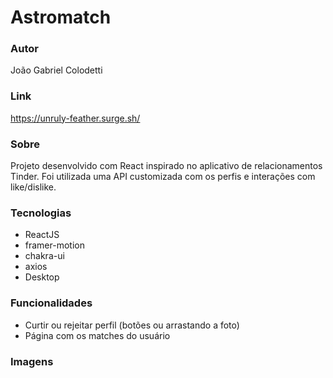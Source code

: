 # Astromatch

### Autor
João Gabriel Colodetti

### Link
https://unruly-feather.surge.sh/

### Sobre
Projeto desenvolvido com React inspirado no aplicativo de relacionamentos Tinder. Foi utilizada uma API customizada com os perfis e interações com like/dislike.

### Tecnologias

- ReactJS
- framer-motion
- chakra-ui
- axios
- Desktop

### Funcionalidades

- Curtir ou rejeitar perfil (botões ou arrastando a foto)
- Página com os matches do usuário

### Imagens


